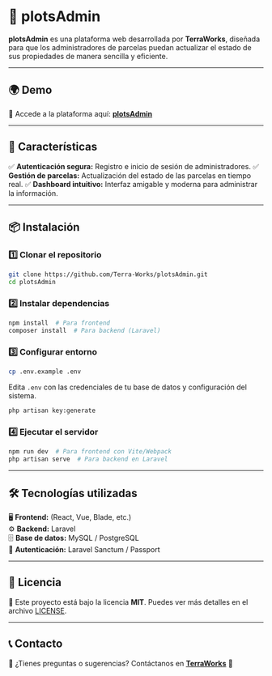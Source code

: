 # 🌱 plotsAdmin

**plotsAdmin** es una plataforma web desarrollada por **TerraWorks**, diseñada para que los administradores de parcelas puedan actualizar el estado de sus propiedades de manera sencilla y eficiente.

---

## 🌍 Demo
🔗 Accede a la plataforma aquí: **[plotsAdmin](https://plotadmin.terraworks.cl/public/)**

---

## 🚀 Características
✅ **Autenticación segura:** Registro e inicio de sesión de administradores.
✅ **Gestión de parcelas:** Actualización del estado de las parcelas en tiempo real.
✅ **Dashboard intuitivo:** Interfaz amigable y moderna para administrar la información.

---

## 📦 Instalación
### 1️⃣ Clonar el repositorio
```sh
git clone https://github.com/Terra-Works/plotsAdmin.git
cd plotsAdmin
```

### 2️⃣ Instalar dependencias
```sh
npm install  # Para frontend
composer install  # Para backend (Laravel)
```

### 3️⃣ Configurar entorno
```sh
cp .env.example .env
```
Edita `.env` con las credenciales de tu base de datos y configuración del sistema.

```sh
php artisan key:generate
```

### 4️⃣ Ejecutar el servidor
```sh
npm run dev  # Para frontend con Vite/Webpack
php artisan serve  # Para backend en Laravel
```

---

## 🛠 Tecnologías utilizadas
🖥️ **Frontend:** (React, Vue, Blade, etc.)  
⚙️ **Backend:** Laravel  
🗄️ **Base de datos:** MySQL / PostgreSQL  
🔐 **Autenticación:** Laravel Sanctum / Passport  

---

## 📜 Licencia
📄 Este proyecto está bajo la licencia **MIT**. Puedes ver más detalles en el archivo [LICENSE](LICENSE).

---

## 📞 Contacto
📧 ¿Tienes preguntas o sugerencias? Contáctanos en **[TerraWorks](https://github.com/Terra-Works)** 🚀
